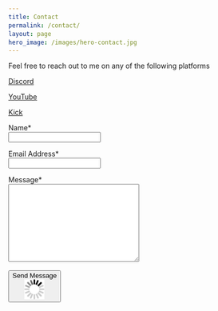 ```yaml
---
title: Contact
permalink: /contact/
layout: page
hero_image: /images/hero-contact.jpg
---
```


<div class="content-wrapper">
    <div class="about-para-div"><p>Feel free to reach out to me on any of the following platforms</p></div>
    <div class="about-para-div">
        <p>
            <a href="https://DevOpsDave.net/discord" target="_blank"><i class="fa-fw fa-brands fa-discord"></i> Discord</a><br />
        </p>
        <p>
            <a href="https://www.youtube.com/@devopsdave" target="_blank"><i class="fa-fw fa-brands fa-youtube"></i> YouTube</a><br />
        </p>
        <p>
            <a href="https://kick.com/devopsdave" target="_blank"><i class="fa-fw fa-brands fa-kickstarter-k"></i> Kick</a><br />
        </p>
    </div>
</div>

<div class="outer-container">
    <div class="contact-container">
        <form method="POST" action="#">
            <div class="form-group">
                <p>
                    <label for="">Name*</label><br />
                    <input type="text" id="form-name" name='name' />
                </p>
            </div>
            <div class="form-group">
                <p>
                    <label for="">Email Address*</label><br />
                    <input type="text" id="form-email" name='email' />
                </p>
            </div>
            <div class="form-group">
                <p>
                    <label for="">Message*</label><br />
                    <textarea id="form-body" name="body" rows="10" cols="30"></textarea>
                    <input type="hidden" id="form-location" value="DevOpsDave.net">
                </p>
            </div>
            <div class="form-group">
                <button class="submit">
                    <span class="button-text">
                        Send Message
                    </span>
                    <div class="loader-container hidden">
                        <div class="loader">
                            <img src="/images/loader2.gif" alt="" />
                        </div>
                    </div>
                </button>
            </div>
        </form>
    </div>
</div>



<script type="text/javascript">
    window.shouldrun = function() {        
        // const urlParams = new URLSearchParams(window.location.search);
        // const contact_form_flag = urlParams.get('flag', false);
        // if (contact_form_flag) {
        //     $('.outer-container').removeClass('hidden');
        // }
        $('form').on('submit', function(event) {
            event.preventDefault();
            var data = {
                email: encodeURIComponent($('#form-email').val()),
                name: encodeURIComponent($('#form-name').val()),
                body: encodeURIComponent($('#form-body').val()),
                location: encodeURIComponent($('#form-location').val())
            };
            $('.button-text').hide();
            $('.loader-container').show();
            $.ajax({
                url: 'https://fimg8ufejg.execute-api.eu-west-1.amazonaws.com/default/dave-albert-lambda-mail-form',
                method: 'POST',
                data: data,
                dataType: 'json'
            }).done(function(result) {
                if (result.messageId) {
                    console.log(result.messageId);
                    $('.loader-container').hide();
                    $('.button-text').show();
                    $('#form-email').val("");
                    $('#form-name').val("");
                    $('#form-body').val("");
                    setTimeout(function() {
                        alert('Thank you for contacting us.');
                    }, 300);
                } else {
                    alert('Sorry, there was a problem.  Please check the form details, or you can email mail@dave-albert.com');
                }
            });
        });
    }
</script>
<style type="text/css">
.loader-container .loader img {
    height: 40px;
}
</style>
